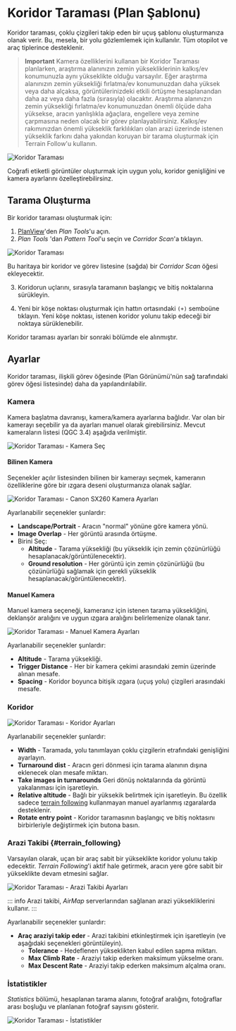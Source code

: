 # Koridor Taraması (Plan Şablonu)

Koridor taraması, çoklu çizgileri takip eden bir uçuş şablonu oluşturmanıza olanak verir. Bu, mesela, bir yolu gözlemlemek için kullanılır. Tüm otopilot ve araç tiplerince desteklenir.

> **Important** Kamera özelliklerini kullanan bir Koridor Taraması planlarken, araştırma alanınızın zemin yüksekliklerinin kalkış/ev konumunuzla aynı yükseklikte olduğu varsayılır. Eğer araştırma alanınızın zemin yüksekliği fırlatma/ev konumunuzdan daha yüksek veya daha alçaksa, görüntülerinizdeki etkili örtüşme hesaplanandan daha az veya daha fazla (sırasıyla) olacaktır. Araştırma alanınızın zemin yüksekliği fırlatma/ev konumunuzdan önemli ölçüde daha yüksekse, aracın yanlışlıkla ağaçlara, engellere veya zemine çarpmasına neden olacak bir görev planlayabilirsiniz. Kalkış/ev rakımınızdan önemli yükseklik farklılıkları olan arazi üzerinde istenen yükseklik farkını daha yakından koruyan bir tarama oluşturmak için Terrain Follow'u kullanın.

![Koridor Taraması](../../../assets/plan/corridor_scan.jpg)

Coğrafi etiketli görüntüler oluşturmak için uygun yolu, koridor genişliğini ve kamera ayarlarını özelleştirebilirsinz.

## Tarama Oluşturma

Bir koridor taraması oluşturmak için:

1. [PlanView](../PlanView/PlanView.md)'den *Plan Tools*'u açın.
2. *Plan Tools* 'dan *Pattern Tool*'u seçin ve *Corridor Scan*'a tıklayın.
  
  ![Koridor Taraması](../../../assets/plan/corridor_scan_menu.jpg)
  
  Bu haritaya bir koridor ve görev listesine (sağda) bir *Corridor Scan* öğesi ekleyecektir.

3. Koridorun uçlarını, sırasıyla taramanın başlangıç ve bitiş noktalarına sürükleyin.

4. Yeni bir köşe noktası oluşturmak için hattın ortasındaki `(+)` semboüne tıklayın. Yeni köşe noktası, istenen koridor yolunu takip edeceği bir noktaya sürüklenebilir.

Koridor taraması ayarları bir sonraki bölümde ele alınmıştır.

## Ayarlar

Koridor taraması, ilişkili görev öğesinde (Plan Görünümü'nün sağ tarafındaki görev öğesi listesinde) daha da yapılandırılabilir.

### Kamera

Kamera başlatma davranışı, kamera/kamera ayarlarına bağlıdır. Var olan bir kamerayı seçebilir ya da ayarları manuel olarak girebilirsiniz. Mevcut kameraların listesi (QGC 3.4) aşağıda verilmiştir.

![Koridor Taraması - Kamera Seç](../../../assets/plan/corridor_scan_settings_camera_select.jpg)

#### Bilinen Kamera

Seçenekler açılır listesinden bilinen bir kamerayı seçmek, kameranın özelliklerine göre bir ızgara deseni oluşturmanıza olanak sağlar.

![Koridor Taraması - Canon SX260 Kamera Ayarları](../../../assets/plan/corridor_scan_settings_camera_canon_sx260.jpg)

Ayarlanabilir seçenekler şunlardır:

- **Landscape/Portrait** - Aracın "normal" yönüne göre kamera yönü.
- **Image Overlap** - Her görüntü arasında örtüşme.
- Birini Seç: 
  - **Altitude** - Tarama yüksekliği (bu yükseklik için zemin çözünürlüğü hesaplanacak/görüntülenecektir).
  - **Ground resolution** - Her görüntü için zemin çözünürlüğü (bu çözünürlüğü sağlamak için gerekli yükseklik hesaplanacak/görüntülenecektir).

#### Manuel Kamera

Manuel kamera seçeneği, kameranız için istenen tarama yüksekliğini, deklanşör aralığını ve uygun ızgara aralığını belirlemenize olanak tanır.

![Koridor Taraması - Manuel Kamera Ayarları](../../../assets/plan/corridor_scan_settings_camera_manual.jpg)

Ayarlanabilir seçenekler şunlardır:

- **Altitude** - Tarama yüksekliği.
- **Trigger Distance** - Her bir kamera çekimi arasındaki zemin üzerinde alınan mesafe.
- **Spacing** - Koridor boyunca bitişik ızgara (uçuş yolu) çizgileri arasındaki mesafe.

### Koridor

![Koridor Taraması - Koridor Ayarları](../../../assets/plan/corridor_scan_settings_corridor.jpg)

Ayarlanabilir seçenekler şunlardır:

- **Width** - Taramada, yolu tanımlayan çoklu çizgilerin etrafındaki genişliğini ayarlayın.
- **Turnaround dist** - Aracın geri dönmesi için tarama alanının dışına eklenecek olan mesafe miktarı.
- **Take images in turnarounds** Geri dönüş noktalarında da görüntü yakalanması için işaretleyin.
- **Relative altitude** - Bağlı bir yüksekik belirtmek için işaretleyin. Bu özellik sadece [terrain following](#terrain_following) kullanmayan manuel ayarlanmış ızgaralarda desteklenir.
- **Rotate entry point** - Koridor taramasının başlangıç ve bitiş noktasını birbirleriyle değiştirmek için butona basın.

### Arazi Takibi {#terrain_following}

Varsayılan olarak, uçan bir araç sabit bir yükseklikte koridor yolunu takip edecektir. *Terrain Following*'i aktif hale getirmek, aracın yere göre sabit bir yükseklikte devam etmesini sağlar.

![Koridor Taraması - Arazi Takibi Ayarları](../../../assets/plan/corridor_scan_settings_terrain.jpg)

::: info
Arazi takibi, *AirMap* serverlarından sağlanan arazi yüksekliklerini kullanır.
:::


Ayarlanabilir seçenekler şunlardır:

- **Araç araziyi takip eder** - Arazi takibini etkinleştirmek için işaretleyin (ve aşağıdaki seçenekleri görüntüleyin). 
  - **Tolerance** - Hedeflenen yükseklikten kabul edilen sapma miktarı.
  - **Max Climb Rate** - Araziyi takip ederken maksimum yükselme oranı.
  - **Max Descent Rate** - Araziyi takip ederken maksimum alçalma oranı.

### İstatistikler

*Statistics* bölümü, hesaplanan tarama alanını, fotoğraf aralığını, fotoğraflar arası boşluğu ve planlanan fotoğraf sayısını gösterir.

![Koridor Taraması - İstatistikler](../../../assets/plan/corridor_scan_settings_statistics.jpg)